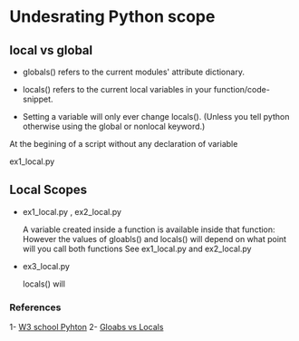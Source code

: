 # Undesrating Python scope

## local vs global

 - globals() refers to the current modules' attribute dictionary. 
 - locals() refers to the current local variables in your function/code-snippet.

 - Setting a variable will only ever change locals(). (Unless you tell python otherwise using the global or nonlocal keyword.)

At the begining of a script without any declaration of variable  

ex1_local.py


## Local Scopes

- ex1_local.py , ex2_local.py

  A variable created inside a function is available inside that function:
  However the values of gloabls() and locals() will depend on what point will you call both functions
  See ex1_local.py  and ex2_local.py


- ex3_local.py 

  locals() will
  


### References

1- [W3 school Pyhton](https://www.w3schools.com/python/python_scope.asp)
2- [Gloabs vs Locals](https://stackoverflow.com/questions/52310792/python3-globals-and-locals-contents)

